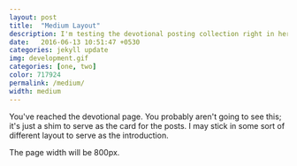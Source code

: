 ```yaml
---
layout: post
title:  "Medium Layout"
description: I'm testing the devotional posting collection right in here. Wish me luck. This description should not show up.
date:   2016-06-13 10:51:47 +0530
categories: jekyll update
img: development.gif
categories: [one, two]
color: 717924
permalink: /medium/
width: medium
---
```

You've reached the devotional page. You probably aren't going to see 
this; it's just a shim to serve as the card for the posts. I may stick
in some sort of different layout to serve as the introduction.

The page width will be 800px.

